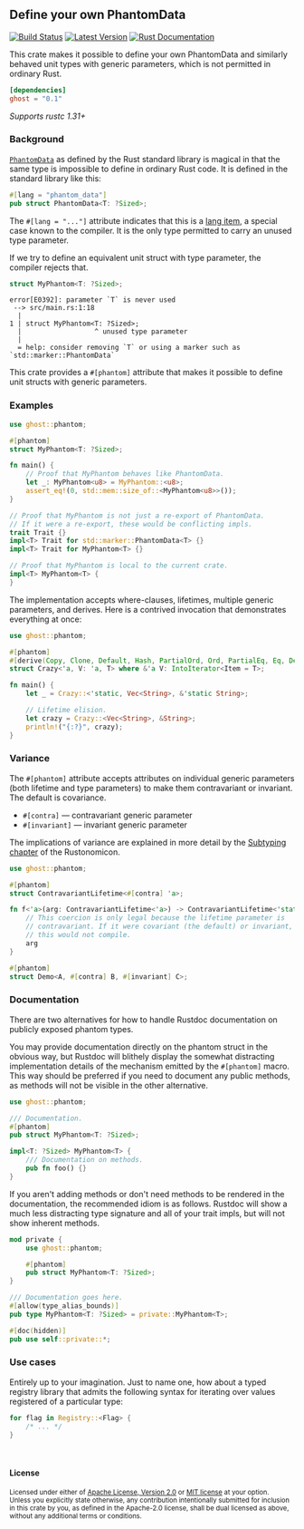 ## Define your own PhantomData

[![Build Status](https://api.travis-ci.org/dtolnay/ghost.svg?branch=master)](https://travis-ci.org/dtolnay/ghost)
[![Latest Version](https://img.shields.io/crates/v/ghost.svg)](https://crates.io/crates/ghost)
[![Rust Documentation](https://img.shields.io/badge/api-rustdoc-blue.svg)](https://docs.rs/ghost)

This crate makes it possible to define your own PhantomData and similarly
behaved unit types with generic parameters, which is not permitted in ordinary
Rust.

```toml
[dependencies]
ghost = "0.1"
```

*Supports rustc 1.31+*

### Background

[`PhantomData`] as defined by the Rust standard library is magical in that the
same type is impossible to define in ordinary Rust code. It is defined in the
standard library like this:

[`PhantomData`]: https://doc.rust-lang.org/std/marker/struct.PhantomData.html

```rust
#[lang = "phantom_data"]
pub struct PhantomData<T: ?Sized>;
```

The `#[lang = "..."]` attribute indicates that this is a [lang item], a special
case known to the compiler. It is the only type permitted to carry an unused
type parameter.

[lang item]: https://manishearth.github.io/blog/2017/01/11/rust-tidbits-what-is-a-lang-item/

If we try to define an equivalent unit struct with type parameter, the compiler
rejects that.

```rust
struct MyPhantom<T: ?Sized>;
```

```console
error[E0392]: parameter `T` is never used
 --> src/main.rs:1:18
  |
1 | struct MyPhantom<T: ?Sized>;
  |                  ^ unused type parameter
  |
  = help: consider removing `T` or using a marker such as `std::marker::PhantomData`
```

This crate provides a `#[phantom]` attribute that makes it possible to define
unit structs with generic parameters.

### Examples

```rust
use ghost::phantom;

#[phantom]
struct MyPhantom<T: ?Sized>;

fn main() {
    // Proof that MyPhantom behaves like PhantomData.
    let _: MyPhantom<u8> = MyPhantom::<u8>;
    assert_eq!(0, std::mem::size_of::<MyPhantom<u8>>());
}

// Proof that MyPhantom is not just a re-export of PhantomData.
// If it were a re-export, these would be conflicting impls.
trait Trait {}
impl<T> Trait for std::marker::PhantomData<T> {}
impl<T> Trait for MyPhantom<T> {}

// Proof that MyPhantom is local to the current crate.
impl<T> MyPhantom<T> {
}
```

The implementation accepts where-clauses, lifetimes, multiple generic
parameters, and derives. Here is a contrived invocation that demonstrates
everything at once:

```rust
use ghost::phantom;

#[phantom]
#[derive(Copy, Clone, Default, Hash, PartialOrd, Ord, PartialEq, Eq, Debug)]
struct Crazy<'a, V: 'a, T> where &'a V: IntoIterator<Item = T>;

fn main() {
    let _ = Crazy::<'static, Vec<String>, &'static String>;

    // Lifetime elision.
    let crazy = Crazy::<Vec<String>, &String>;
    println!("{:?}", crazy);
}
```

### Variance

The `#[phantom]` attribute accepts attributes on individual generic parameters
(both lifetime and type parameters) to make them contravariant or invariant. The
default is covariance.

- `#[contra]` — contravariant generic parameter
- `#[invariant]` — invariant generic parameter

The implications of variance are explained in more detail by the [Subtyping
chapter] of the Rustonomicon.

[Subtyping chapter]: https://doc.rust-lang.org/nomicon/subtyping.html

```rust
use ghost::phantom;

#[phantom]
struct ContravariantLifetime<#[contra] 'a>;

fn f<'a>(arg: ContravariantLifetime<'a>) -> ContravariantLifetime<'static> {
    // This coercion is only legal because the lifetime parameter is
    // contravariant. If it were covariant (the default) or invariant,
    // this would not compile.
    arg
}

#[phantom]
struct Demo<A, #[contra] B, #[invariant] C>;
```

### Documentation

There are two alternatives for how to handle Rustdoc documentation on publicly
exposed phantom types.

You may provide documentation directly on the phantom struct in the obvious way,
but Rustdoc will blithely display the somewhat distracting implementation
details of the mechanism emitted by the `#[phantom]` macro. This way should be
preferred if you need to document any public methods, as methods will not be
visible in the other alternative.

```rust
use ghost::phantom;

/// Documentation.
#[phantom]
pub struct MyPhantom<T: ?Sized>;

impl<T: ?Sized> MyPhantom<T> {
    /// Documentation on methods.
    pub fn foo() {}
}
```

If you aren't adding methods or don't need methods to be rendered in the
documentation, the recommended idiom is as follows. Rustdoc will show a much
less distracting type signature and all of your trait impls, but will not show
inherent methods.

```rust
mod private {
    use ghost::phantom;

    #[phantom]
    pub struct MyPhantom<T: ?Sized>;
}

/// Documentation goes here.
#[allow(type_alias_bounds)]
pub type MyPhantom<T: ?Sized> = private::MyPhantom<T>;

#[doc(hidden)]
pub use self::private::*;
```

### Use cases

Entirely up to your imagination. Just to name one, how about a typed registry
library that admits the following syntax for iterating over values registered of
a particular type:

```rust
for flag in Registry::<Flag> {
    /* ... */
}
```

<br>

#### License

<sup>
Licensed under either of <a href="LICENSE-APACHE">Apache License, Version
2.0</a> or <a href="LICENSE-MIT">MIT license</a> at your option.
</sup>

<br>

<sub>
Unless you explicitly state otherwise, any contribution intentionally submitted
for inclusion in this crate by you, as defined in the Apache-2.0 license, shall
be dual licensed as above, without any additional terms or conditions.
</sub>
